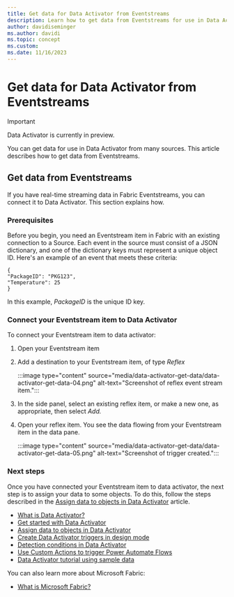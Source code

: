 ```yaml
---
title: Get data for Data Activator from Eventstreams
description: Learn how to get data from Eventstreams for use in Data Activator.
author: davidiseminger
ms.author: davidi
ms.topic: concept
ms.custom: 
ms.date: 11/16/2023
---
```


# Get data for Data Activator from Eventstreams

> [!IMPORTANT]
> Data Activator is currently in preview.

You can get data for use in Data Activator from many sources. This article describes how to get data from Eventstreams.

## Get data from Eventstreams 

If you have real-time streaming data in Fabric Eventstreams, you can connect it to Data Activator. This section explains how.

### Prerequisites

Before you begin, you need an Eventstream item in Fabric with an existing connection to a Source. Each event in the source must consist of a JSON dictionary, and one of the dictionary keys must represent a unique object ID. Here's an example of an event that meets these criteria:

```
{
"PackageID": "PKG123",
"Temperature": 25
}
```

In this example, *PackageID* is the unique ID key.

### Connect your Eventstream item to Data Activator

To connect your Eventstream item to data activator:

1. Open your Eventstream item
2. Add a destination to your Eventstream item, of type *Reflex*
    
    :::image type="content" source="media/data-activator-get-data/data-activator-get-data-04.png" alt-text="Screenshot of reflex event stream item.":::

3. In the side panel, select an existing reflex item, or make a new one, as appropriate, then select *Add.*
4. Open your reflex item. You see the data flowing from your Eventstream item in the data pane.
    
    :::image type="content" source="media/data-activator-get-data/data-activator-get-data-05.png" alt-text="Screenshot of trigger created.":::


### Next steps

Once you have connected your Eventstream item to data activator, the next step is to assign your data to some objects. To do this, follow the steps described in the [Assign data to objects in Data Activator](data-activator-assign-data-objects.md) article.

* [What is Data Activator?](data-activator-introduction.md)
* [Get started with Data Activator](data-activator-get-started.md)
* [Assign data to objects in Data Activator](data-activator-assign-data-objects.md)
* [Create Data Activator triggers in design mode](data-activator-create-triggers-design-mode.md)
* [Detection conditions in Data Activator](data-activator-detection-conditions.md)
* [Use Custom Actions to trigger Power Automate Flows](data-activator-trigger-power-automate-flows.md)
* [Data Activator tutorial using sample data](data-activator-tutorial.md)

You can also learn more about Microsoft Fabric:

* [What is Microsoft Fabric?](../get-started/microsoft-fabric-overview.md)

